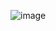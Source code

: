 ![image](https://user-images.githubusercontent.com/57820125/198853612-5e97b2ac-b5c2-41a0-8112-4e2edada4b43.png)
